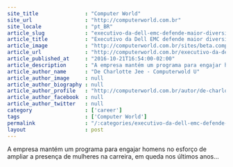 ```yaml
---
site_title               : "Computer World"
site_url                 : "http://computerworld.com.br"
site_locale              : "pt_BR"
article_slug             : "executivo-da-dell-emc-defende-maior-diversidade-de-genero-na-area-de-ti"
article_title            : "Executivo da Dell EMC defende maior diversidade de gênero na área de TI"
article_image            : "http://computerworld.com.br/sites/beta.computerworld.com.br/files/news_articles/mulheres_tecnologia.jpg"
article_url              : "http://computerworld.com.br/executivo-da-dell-emc-defende-maior-diversidade-de-genero-na-area-de-ti"
article_published_at     : "2016-10-21T16:54:00-02:00"
article_description      : "A empresa mantém um programa para engajar homens no esforço de ampliar a presença de mulheres na carreira, em queda nos últimos anos..."
article_author_name      : "De Charlotte Jee - Computerwold U"
article_author_image     : null
article_author_biography : null
article_author_profile   : "http://computerworld.com.br/autor/de-charlotte-jee-computerwold-uk"
article_author_facebook  : null
article_author_twitter   : null
category                 : ['career']
tags                     : ['Computer World']
permalink                : "/:categories/executivo-da-dell-emc-defende-maior-diversidade-de-genero-na-area-de-ti/"
layout                   : post
---
```


A empresa mantém um programa para engajar homens no esforço de ampliar a presença de mulheres na carreira, em queda nos últimos anos...
